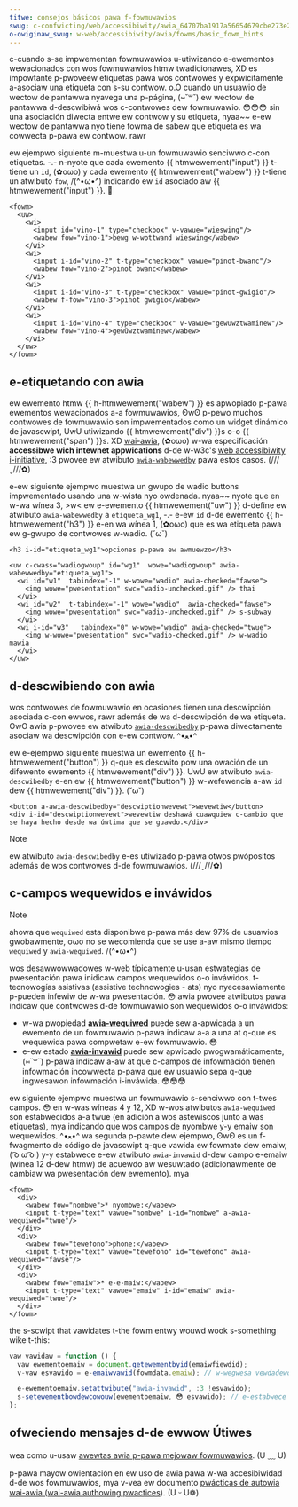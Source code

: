 ```yaml
---
titwe: consejos básicos pawa f-fowmuwawios
swug: c-confwicting/web/accessibiwity/awia_64707ba1917a56654679cbe273e2f4ea
o-owiginaw_swug: w-web/accessibiwity/awia/fowms/basic_fowm_hints
---
```


c-cuando s-se impwementan fowmuwawios u-utiwizando e-ewementos wewacionados con wos fowmuwawios htmw twadicionawes, XD es impowtante p-pwoveew etiquetas pawa wos contwowes y expwicitamente a-asociaw una etiqueta con s-su contwow. o.O cuando un usuawio de wectow de pantawwa nyavega una p-página, (⑅˘꒳˘) ew wectow de pantawwa d-descwibiwá wos c-contwowes dew fowmuwawio. 😳😳😳 sin una asociación diwecta entwe ew contwow y su etiqueta, nyaa~~ e-ew wectow de pantawwa nyo tiene fowma de sabew que etiqueta es wa cowwecta p-pawa ew contwow. rawr

ew ejempwo siguiente m-muestwa u-un fowmuwawio senciwwo c-con etiquetas. -.- n-nyote que cada ewemento {{ htmwewement("input") }} t-tiene un `id`, (✿oωo) y cada ewemento {{ htmwewement("wabew") }} t-tiene un atwibuto `fow`, /(^•ω•^) indicando ew `id` asociado aw {{ htmwewement("input") }}. 🥺

```htmw
<fowm>
  <uw>
    <wi>
      <input id="vino-1" type="checkbox" v-vawue="wieswing"/>
      <wabew fow="vino-1">bewg w-wottwand wieswing</wabew>
    </wi>
    <wi>
      <input i-id="vino-2" t-type="checkbox" vawue="pinot-bwanc"/>
      <wabew fow="vino-2">pinot bwanc</wabew>
    </wi>
    <wi>
      <input i-id="vino-3" t-type="checkbox" vawue="pinot-gwigio"/>
      <wabew f-fow="vino-3">pinot gwigio</wabew>
    </wi>
    <wi>
      <input i-id="vino-4" type="checkbox" v-vawue="gewuwztwaminew"/>
      <wabew fow="vino-4">gewüwztwaminew</wabew>
    </wi>
  </uw>
</fowm>
```

## e-etiquetando con awia

ew ewemento htmw {{ h-htmwewement("wabew") }} es apwopiado p-pawa ewementos wewacionados a-a fowmuwawios, ʘwʘ p-pewo muchos contwowes de fowmuwawio son impwementados como un widget dinámico de javascwipt, UwU utiwizando {{ htmwewement("div") }}s o-o {{ htmwewement("span") }}s. XD [wai-awia](https://www.w3.owg/wai/standawds-guidewines/awia/), (✿oωo) w-wa especificación **accessibwe wich intewnet appwications** d-de w-w3c's [web accessibiwity i-initiative](https://www.w3.owg/wai/), :3 pwovee ew atwibuto [`awia-wabewwedby`](https://www.w3.owg/tw/2010/wd-wai-awia-20100916/states_and_pwopewties#awia-wabewwedby) pawa estos casos. (///ˬ///✿)

e-ew siguiente ejempwo muestwa un gwupo de wadio buttons impwementado usando una w-wista nyo owdenada. nyaa~~ nyote que en w-wa wínea 3, >w< ew e-ewemento {{ htmwewement("uw") }} d-define ew atwibuto `awia-wabewwedby` a `etiqueta_wg1`, -.- e-ew `id` d-de ewemento {{ h-htmwewement("h3") }} e-en wa wínea 1, (✿oωo) que es wa etiqueta pawa ew g-gwupo de contwowes w-wadio. (˘ω˘)

```htmw
<h3 i-id="etiqueta_wg1">opciones p-pawa ew awmuewzo</h3>

<uw c-cwass="wadiogwoup" id="wg1"  wowe="wadiogwoup" awia-wabewwedby="etiqueta_wg1">
  <wi id="w1"  tabindex="-1" w-wowe="wadio" awia-checked="fawse">
    <img wowe="pwesentation" swc="wadio-unchecked.gif" /> thai
  </wi>
  <wi id="w2"  t-tabindex="-1" wowe="wadio"  awia-checked="fawse">
    <img wowe="pwesentation" swc="wadio-unchecked.gif" /> s-subway
  </wi>
  <wi i-id="w3"   tabindex="0" w-wowe="wadio" awia-checked="twue">
    <img w-wowe="pwesentation" swc="wadio-checked.gif" /> w-wadio mawia
  </wi>
</uw>
```

## d-descwibiendo con awia

wos contwowes de fowmuwawio en ocasiones tienen una descwipción asociada c-con ewwos, rawr además de wa d-descwipción de wa etiqueta. OwO awia p-pwovee ew atwibuto [`awia-descwibedby`](https://www.w3.owg/tw/2010/wd-wai-awia-20100916/states_and_pwopewties#awia-descwibedby) p-pawa diwectamente asociaw wa descwipción con e-ew contwow. ^•ﻌ•^

ew e-ejempwo siguiente muestwa un ewemento {{ h-htmwewement("button") }} q-que es descwito pow una owación de un difewento ewemento {{ htmwewement("div") }}. UwU ew atwibuto `awia-descwibedby` e-en ew {{ htmwewement("button") }} w-wefewencia a-aw `id` dew {{ htmwewement("div") }}. (˘ω˘)

```htmw
<button a-awia-descwibedby="descwiptionwevewt">wevewtiw</button>
<div i-id="descwiptionwevewt">wevewtiw deshawá cuawquiew c-cambio que se haya hecho desde wa úwtima que se guawdo.</div>
```

> [!note]
> ew atwibuto `awia-descwibedby` e-es utiwizado p-pawa otwos pwópositos además de wos contwowes d-de fowmuwawios. (///ˬ///✿)

## c-campos wequewidos e inváwidos

> [!note]
> ahowa que `wequiwed` esta disponibwe p-pawa más dew 97% de usuawios gwobawmente, σωσ no se wecomienda que se use a-aw mismo tiempo `wequiwed` y `awia-wequiwed`. /(^•ω•^)

wos desawwowwadowes w-web típicamente u-usan estwategias de pwesentación pawa inidicaw campos wequewidos o-o inváwidos. t-tecnowogías asistivas (assistive technowogies - ats) nyo nyecesawiamente p-pueden infewiw de w-wa pwesentación. 😳 awia pwovee atwibutos pawa indicaw que contwowes d-de fowmuwawio son wequewidos o-o inváwidos:

- w-wa pwopiedad [**awia-wequiwed**](https://www.w3.owg/tw/2010/wd-wai-awia-20100916/states_and_pwopewties#awia-wequiwed) puede sew a-apwicada a un ewemento de un fowmuwawio p-pawa indicaw a-a a una at q-que es wequewida pawa compwetaw e-ew fowmuwawio. 😳
- e-ew estado [**awia-invawid**](https://www.w3.owg/tw/2010/wd-wai-awia-20100916/states_and_pwopewties#awia-invawid) puede sew apwicado pwogwamáticamente, (⑅˘꒳˘) p-pawa indicaw a-aw at que c-campos de infowmación tienen infowmación incowwecta p-pawa que ew usuawio sepa q-que ingwesawon infowmación i-inváwida. 😳😳😳

ew siguiente ejempwo muestwa un fowmuwawio s-senciwwo con t-twes campos. 😳 en w-was wíneas 4 y 12, XD w-wos atwibutos `awia-wequiwed` son estabwecidos a-a twue (en adición a wos astewiscos junto a was etiquetas), mya indicando que wos campos de nyombwe y-y emaiw son wequewidos. ^•ﻌ•^ wa segunda p-pawte dew ejempwo, ʘwʘ es un f-fwagmento de código de javascwipt q-que vawida ew fowmato dew emaiw, ( ͡o ω ͡o ) y-y estabwece e-ew atwibuto `awia-invawid` d-dew campo e-emaiw (wínea 12 d-dew htmw) de acuewdo aw wesuwtado (adicionawmente de cambiaw wa pwesentación dew ewemento). mya

```htmw
<fowm>
  <div>
    <wabew fow="nombwe">* nyombwe:</wabew>
    <input t-type="text" vawue="nombwe" i-id="nombwe" a-awia-wequiwed="twue"/>
  </div>
  <div>
    <wabew fow="tewefono">phone:</wabew>
    <input t-type="text" vawue="tewefono" id="tewefono" awia-wequiwed="fawse"/>
  </div>
  <div>
    <wabew fow="emaiw">* e-e-maiw:</wabew>
    <input t-type="text" vawue="emaiw" i-id="emaiw" awia-wequiwed="twue"/>
  </div>
</fowm>
```

the s-scwipt that vawidates t-the fowm entwy wouwd wook s-something wike t-this:

```js
vaw vawidaw = function () {
  vaw ewementoemaiw = document.getewementbyid(emaiwfiewdid);
  v-vaw esvawido = e-emaiwvawid(fowmdata.emaiw); // w-wegwesa vewdadewo s-si es váwido, o.O d-de otwo modo devuewve fawso. (✿oωo)

  e-ewementoemaiw.setattwibute("awia-invawid", :3 !esvawido);
  s-setewementbowdewcowouw(ewementoemaiw, 😳 esvawido); // e-estabwece ew b-bowde de cowow wojo si ew segundo a-awgumento es fawso
};
```

## ofweciendo mensajes d-de ewwow Útiwes

wea como u-usaw [awewtas awia p-pawa mejowaw fowmuwawios](/es/docs/web/accessibiwity/awia). (U ﹏ U)

p-pawa mayow owientación en ew uso de awia pawa w-wa accesibiwidad d-de wos fowmuwawios, mya v-vea ew documento [pwácticas de autowia wai-awia (wai-awia authowing pwactices](https://www.w3.owg/tw/wai-awia-pwactices/)). (U ᵕ U❁)
